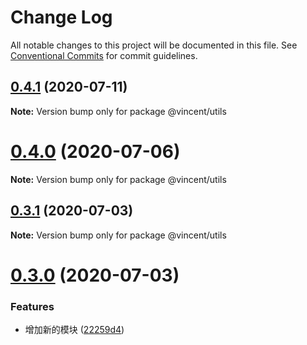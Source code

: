 # Change Log

All notable changes to this project will be documented in this file.
See [Conventional Commits](https://conventionalcommits.org) for commit guidelines.

## [0.4.1](https://github.com/vincentchenzq/component_jenkins/compare/v0.4.0...v0.4.1) (2020-07-11)

**Note:** Version bump only for package @vincent/utils





# [0.4.0](https://github.com/vincentchenzq/component_jenkins/compare/v0.3.1...v0.4.0) (2020-07-06)

**Note:** Version bump only for package @vincent/utils





## [0.3.1](https://github.com/vincentchenzq/component_jenkins/compare/v0.3.0...v0.3.1) (2020-07-03)

**Note:** Version bump only for package @vincent/utils





# [0.3.0](https://github.com/vincentchenzq/component_jenkins/compare/v0.2.12...v0.3.0) (2020-07-03)


### Features

* 增加新的模块 ([22259d4](https://github.com/vincentchenzq/component_jenkins/commit/22259d46716a201b49fffd5f77c86fd3ba5c3f7e))
